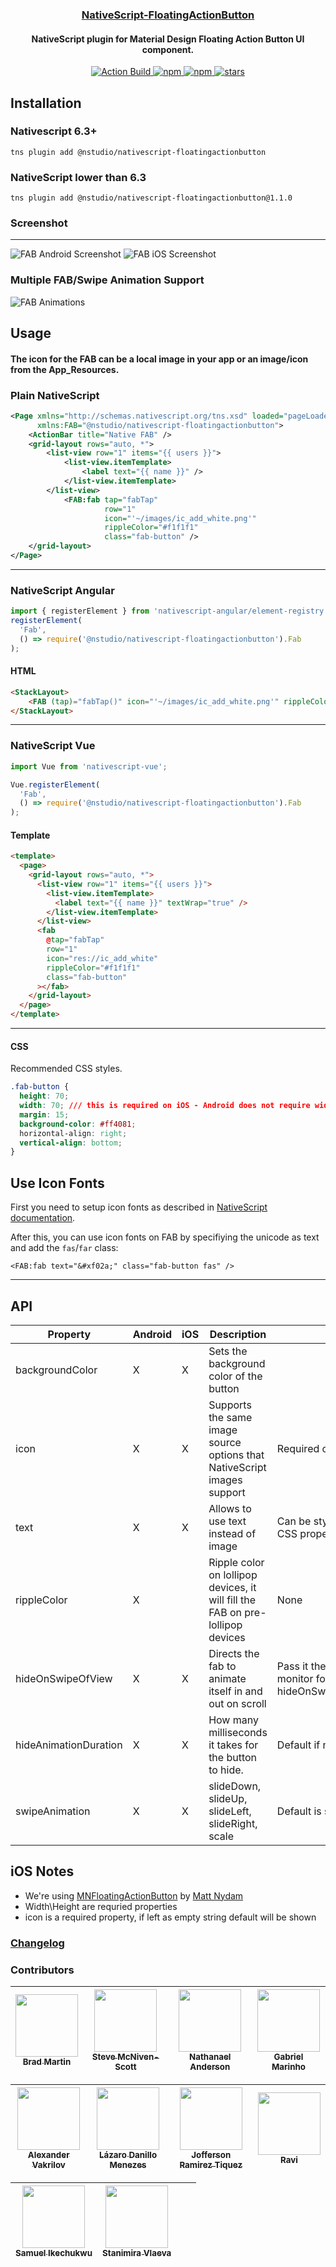 <a align="center" href="https://www.npmjs.com/package/nativescript-floatingactionbutton">
    <h3 align="center">NativeScript-FloatingActionButton</h3>
</a>
<h4 align="center">NativeScript plugin for Material Design Floating Action Button UI component.</h4>

<p align="center">
    <a href="https://www.npmjs.com/package/@nstudio/nativescript-floatingactionbutton">
        <img src="https://github.com/nstudio/nativescript-floatingactionbutton/workflows/Build%20CI/badge.svg" alt="Action Build">
    </a>
    <a href="https://www.npmjs.com/package/@nstudio/nativescript-floatingactionbutton">
        <img src="https://img.shields.io/npm/v/@nstudio/nativescript-floatingactionbutton.svg" alt="npm">
    </a>
    <a href="https://www.npmjs.com/package/@nstudio/nativescript-floatingactionbutton">
        <img src="https://img.shields.io/npm/dt/@nstudio/nativescript-floatingactionbutton.svg?label=npm%20downloads" alt="npm">
    </a>
    <a href="https://github.com/nstudio/nativescript-floatingactionbutton/stargazers">
        <img src="https://img.shields.io/github/stars/nstudio/nativescript-floatingactionbutton.svg" alt="stars">
    </a>
</p>

## Installation

### Nativescript 6.3+

`tns plugin add @nstudio/nativescript-floatingactionbutton`

### NativeScript lower than 6.3

`tns plugin add @nstudio/nativescript-floatingactionbutton@1.1.0`

### Screenshot

---

![FAB Android Screenshot](screens/android.png)
![FAB iOS Screenshot](screens/ios.png)

### Multiple FAB/Swipe Animation Support

![FAB Animations](screens/animations.gif)

## Usage

<h4>The icon for the FAB can be a local image in your app or an image/icon from the App_Resources.</h4>

### Plain NativeScript

```xml
<Page xmlns="http://schemas.nativescript.org/tns.xsd" loaded="pageLoaded"
      xmlns:FAB="@nstudio/nativescript-floatingactionbutton">
    <ActionBar title="Native FAB" />
    <grid-layout rows="auto, *">
        <list-view row="1" items="{{ users }}">
            <list-view.itemTemplate>
                <label text="{{ name }}" />
            </list-view.itemTemplate>
        </list-view>
            <FAB:fab tap="fabTap"
                     row="1"
                     icon="'~/images/ic_add_white.png'"
                     rippleColor="#f1f1f1"
                     class="fab-button" />
    </grid-layout>
</Page>
```

---

### NativeScript Angular

```typescript
import { registerElement } from 'nativescript-angular/element-registry';
registerElement(
  'Fab',
  () => require('@nstudio/nativescript-floatingactionbutton').Fab
);
```

#### HTML

```HTML
<StackLayout>
    <FAB (tap)="fabTap()" icon="'~/images/ic_add_white.png'" rippleColor="#f1f1f1" class="fab-button"></FAB>
</StackLayout>
```

---

### NativeScript Vue

```javascript
import Vue from 'nativescript-vue';

Vue.registerElement(
  'Fab',
  () => require('@nstudio/nativescript-floatingactionbutton').Fab
);
```

#### Template

```html
<template>
  <page>
    <grid-layout rows="auto, *">
      <list-view row="1" items="{{ users }}">
        <list-view.itemTemplate>
          <label text="{{ name }}" textWrap="true" />
        </list-view.itemTemplate>
      </list-view>
      <fab
        @tap="fabTap"
        row="1"
        icon="res://ic_add_white"
        rippleColor="#f1f1f1"
        class="fab-button"
      ></fab>
    </grid-layout>
  </page>
</template>
```

---

#### CSS

Recommended CSS styles.

```css
.fab-button {
  height: 70;
  width: 70; /// this is required on iOS - Android does not require width so you might need to adjust styles
  margin: 15;
  background-color: #ff4081;
  horizontal-align: right;
  vertical-align: bottom;
}
```

## Use Icon Fonts

First you need to setup icon fonts as described in [NativeScript documentation](https://docs.nativescript.org/ui/components/icon-fonts).

After this, you can use icon fonts on FAB by specifiying the unicode as text and add the `fas`/`far` class:

```
<FAB:fab text="&#xf02a;" class="fab-button fas" />
```

---

## API

| Property              | Android | iOS | Description                                                                    | Note                                                                                                 |
| --------------------- | ------- | --- | ------------------------------------------------------------------------------ | ---------------------------------------------------------------------------------------------------- |
| backgroundColor       | X       | X   | Sets the background color of the button                                        |
| icon                  | X       | X   | Supports the same image source options that NativeScript images support        | Required on android                                                                                  |
| text                  | X       | X   | Allows to use text instead of image                                            | Can be styled with `font-*` and `color` CSS properties                                               |
| rippleColor           | X       |     | Ripple color on lollipop devices, it will fill the FAB on pre-lollipop devices | None                                                                                                 |
| hideOnSwipeOfView     | X       | X   | Directs the fab to animate itself in and out on scroll                         | Pass it the name of the view to monitor for a scroll event example: hideOnSwipeOfView="userListView" |
| hideAnimationDuration | X       | X   | How many milliseconds it takes for the button to hide.                         | Default if not set: 300ms                                                                            |
| swipeAnimation        | X       | X   | slideDown, slideUp, slideLeft, slideRight, scale                               | Default is slideDown                                                                                 |

## iOS Notes

- We're using [MNFloatingActionButton](http://cocoapods.org/pods/MNFloatingActionButton) by [Matt Nydam](https://github.com/mattnydam)
- Width\Height are requried properties
- icon is a required property, if left as empty string default will be shown

### [Changelog](./CHANGELOG.md)

### Contributors

<!-- ALL-CONTRIBUTORS-LIST:START - Do not remove or modify this section -->

| [<img src="https://avatars1.githubusercontent.com/u/6006148?s=100&v=4" width="100px;"/><br /><sub>Brad Martin</sub>](https://github.com/bradmartin) | [<img src="https://avatars1.githubusercontent.com/u/1542376?s=100&v=4" width="100px;"/><br /><sub>Steve McNiven-Scott</sub>](https://github.com/sitefinitysteve) | [<img src="https://avatars3.githubusercontent.com/u/850871?s=100&v=4" width="100px;"/><br /><sub>Nathanael Anderson</sub>](https://github.com/NathanaelA) | [<img src="https://avatars3.githubusercontent.com/u/1100522?s=100&v=4" width="100px;"/><br /><sub>Gabriel Marinho</sub>](https://github.com/gabrielbiga) |
| --------------------------------------------------------------------------------------------------------------------------------------------------- | ---------------------------------------------------------------------------------------------------------------------------------------------------------------- | --------------------------------------------------------------------------------------------------------------------------------------------------------- | -------------------------------------------------------------------------------------------------------------------------------------------------------- |


| [<img src="https://avatars1.githubusercontent.com/u/4092076?s=100&v=4" width="100px;"/><br /><sub>Alexander Vakrilov</sub>](https://github.com/vakrilov) | [<img src="https://avatars1.githubusercontent.com/u/8123916?s=100&v=4" width="100px;"/><br /><sub>Lázaro Danillo Menezes</sub>](https://github.com/lazaromenezes) | [<img src="https://avatars0.githubusercontent.com/u/8638243?s=100&v=4" width="100px;"/><br /><sub>Jofferson Ramirez Tiquez</sub>](https://github.com/jofftiquez) | [<img src="https://avatars3.githubusercontent.com/u/9256365?s=100&v=4" width="100px;"/><br /><sub>Ravi</sub>](https://github.com/dlucidone) |
| -------------------------------------------------------------------------------------------------------------------------------------------------------- | ----------------------------------------------------------------------------------------------------------------------------------------------------------------- | ---------------------------------------------------------------------------------------------------------------------------------------------------------------- | ------------------------------------------------------------------------------------------------------------------------------------------- |


| [<img src="https://avatars3.githubusercontent.com/u/13824510?s=100&v=4" width="100px;"/><br /><sub>Samuel Ikechukwu</sub>](https://github.com/holymp2006) | [<img src="https://avatars2.githubusercontent.com/u/7893485?s=100&v=4" width="100px;"/><br /><sub>Stanimira Vlaeva</sub>](https://github.com/sis0k0) |     |     |
| --------------------------------------------------------------------------------------------------------------------------------------------------------- | ---------------------------------------------------------------------------------------------------------------------------------------------------- | --- | --- |


<!-- ALL-CONTRIBUTORS-LIST:END -->
